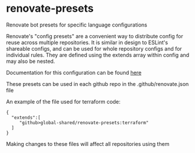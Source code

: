 # renovate-presets
Renovate bot presets for specific language configurations

Renovate's "config presets" are a convenient way to distribute config for reuse across multiple repositories. It is similar in design to ESLint's shareable configs, and can be used for whole repository configs and for individual rules. They are defined using the extends array within config and may also be nested.

Documentation for this configuration can be found [here](https://docs.renovatebot.com/config-presets/)

These presets can be used in each github repo in the .github/renovate.json file

An example of the file used for terraform code:

```
{
  "extends":[
     "github>global-shared/renovate-presets:terraform"
  ]
}
```

Making changes to these files will affect all repositories using them
